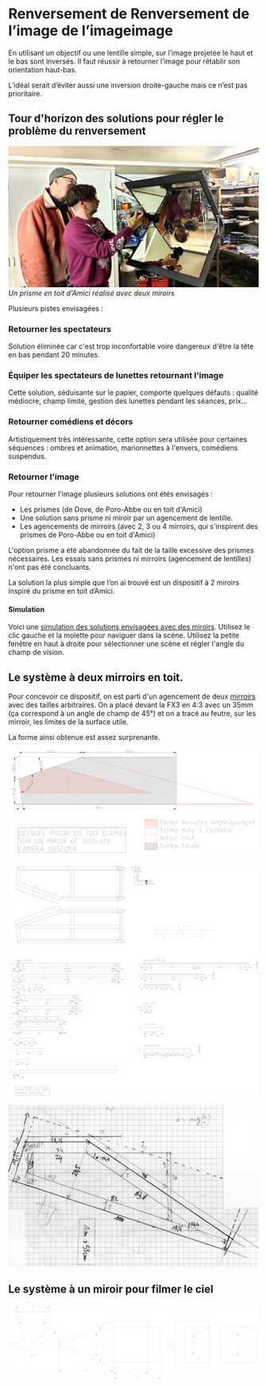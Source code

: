 
# Renversement de Renversement de l’image de l’imageimage

En utilisant un objectif ou une lentille simple, sur l’image projetée le haut et le bas sont inversés. Il faut réussir à retourner l’image pour rétablir son orientation haut-bas.

L’idéal serait d’éviter aussi une inversion droite-gauche mais ce n’est pas prioritaire.

## Tour d'horizon des solutions pour régler le problème du renversement

![prisme en toit](../photos/toit_amici_1.jpg)
*Un prisme en toit d'Amici réalisé avec deux miroirs*

Plusieurs pistes envisagées :

### Retourner les spectateurs

Solution éliminée car c'est trop inconfortable voire dangereux d'être la tête en bas pendant 20 minutes.

### Équiper les spectateurs de lunettes retournant l'image

Cette solution, séduisante sur le papier, comporte quelques défauts : qualité médiocre, champ limité, gestion des lunettes pendant les séances, prix...

### Retourner comédiens et décors

Artistiquement très intéressante, cette option sera utilisée pour certaines séquences : ombres et animation, marionnettes à l'envers, comédiens suspendus.

### Retourner l'image

Pour retourner l'image plusieurs solutions ont étés envisagés :
- Les prismes (de Dove, de Poro-Abbe ou en toit d'Amici)
- Une solution sans prisme ni miroir par un agencement de lentille.
- Les agencements de mirroirs (avec 2, 3 ou 4 mirroirs, qui s'inspirent des prismes de Poro-Abbe ou en toit d'Amici)

L'option prisme a été abandonnée du fait de la taille excessive des prismes nécessaires. Les essais sans prismes ni mirroirs (agencement de lentilles) n'ont pas été concluants.

La solution la plus simple que l’on ai trouvé est un dispositif à 2 miroirs inspiré du prisme en toit d’Amici.

#### Simulation

Voici une [simulation des solutions envisagées avec des miroirs](/contenu/simulation/mirrors/). Utilisez le clic gauche et la molette pour naviguer dans la scène. Utilisez la petite fenêtre en haut à droite pour sélectionner une scène et régler l'angle du champ de vision.



## Le système à deux mirroirs en toit.

Pour concevoir ce dispositif, on est parti d'un agencement de deux [mirroirs](vitres.md) avec des tailles arbitraires. On a placé devant la FX3 en 4:3 avec un 35mm (ça correspond à un angle de champ de 45°) et on a tracé au feutre, sur les mirroir, les limites de la surface utile.

La forme ainsi obtenue est assez surprenante.

![forme miroir](/contenu/plans/toit-amici-decoupe-miroir.png)

![forme miroir](/contenu/plans/toit-amici-structure.png)

![découpe miroir](/contenu/plans/toit-amici-forme.jpeg)

## Le système à un miroir pour filmer le ciel

![découpe miroir](/contenu/plans/miroir-a-45.png)
